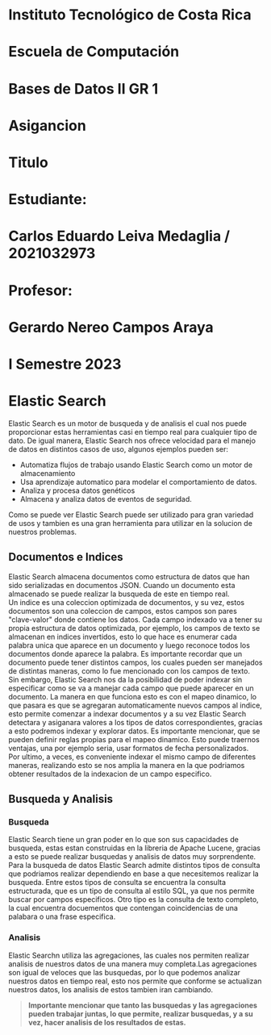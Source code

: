 [//]: # (Portada)
# Instituto Tecnológico de Costa Rica

# Escuela de Computación

# Bases de Datos II GR 1

# Asigancion

# Titulo

# Estudiante: 
# Carlos Eduardo Leiva Medaglia / 2021032973

# Profesor: 
# Gerardo Nereo Campos Araya

# I Semestre 2023
[//]: # (Dejo esto para que el siguiente texto inicie en una nueva pagina)
# 
# 
# 
# 
# 
# 
# 
# 
# 
# 
# 
# 
# 
# 
# 
# 
# 
# 
# 
# 
# 
# 
[//]: # (Resumen pequeño sobre que es elastic search)
# Elastic Search  

Elastic Search es un motor de busqueda y de analisis el cual nos puede proporcionar estas herramientas casi en tiempo real para cualquier tipo de dato. De igual manera, Elastic Search nos ofrece velocidad para el manejo de datos en distintos casos de uso, algunos ejemplos pueden ser:

* Automatiza flujos de trabajo usando Elastic Search como un motor de almacenamiento
* Usa aprendizaje automatico para modelar el comportamiento de datos.
* Analiza y procesa datos genéticos
* Almacena y analiza datos de eventos de seguridad.  

Como se puede ver Elastic Search puede ser utilizado para gran variedad de usos y tambien es una gran herramienta para utilizar en la solucion de nuestros problemas.

[//]: # (Resumen de la primera seccion del documento)

## Documentos e Indices
Elastic Search almacena documentos como estructura de datos que han sido serializadas en documentos JSON. Cuando un documento esta almacenado se puede realizar la busqueda de este en tiempo real.  
Un indice es una coleccion optimizada de documentos, y su vez, estos documentos son una coleccion de campos, estos campos son pares "clave-valor" donde contiene los datos. Cada campo indexado va a tener su propia estructura de datos optimizada, por ejemplo, los campos de texto se almacenan en indices invertidos, esto lo que hace es enumerar cada palabra unica que aparece en un documento y luego reconoce todos los documentos donde aparece la palabra. Es importante recordar que un documento puede tener distintos campos, los cuales pueden ser manejados de distintas maneras, como lo fue mencionado con los campos de texto.  
Sin embargo, Elastic Search nos da la posibilidad de poder indexar sin especificar como se va a manejar cada campo que puede aparecer en un documento. La manera en que funciona esto es con el mapeo dinamico, lo que pasara es que se agregaran automaticamente nuevos campos al indice, esto permite comenzar a indexar documentos y a su vez Elastic Search detectara y asiganara valores a los tipos de datos correspondientes, gracias a esto podremos indexar y explorar datos.
Es importante mencionar, que se pueden definir reglas propias para el mapeo dinamico. Esto puede traernos ventajas, una por ejemplo seria, usar formatos de fecha personalizados.  
Por ultimo, a veces, es conveniente indexar el mismo campo de diferentes maneras, realizando esto se nos amplia la manera en la que podriamos obtener resultados de la indexacion de un campo especifico.

[//]: # (Resumen de la segunda seccion del documento)

## Busqueda y Analisis
### Busqueda
Elastic Search tiene un gran poder en lo que son sus capacidades de busqueda, estas estan construidas en la libreria de Apache Lucene, gracias a esto se puede realizar busquedas y analisis de datos muy sorprendente.
Para la busqueda de datos Elastic Search admite distintos tipos de consulta que podriamos realizar dependiendo en base a que necesitemos realizar la busqueda.
Entre estos tipos de consulta se encuentra la consulta estructurada, que es un tipo de consulta al estilo SQL, ya que nos permite buscar por campos especificos. Otro tipo es la consulta de texto completo, la cual encuentra docuementos que contengan coincidencias de una palabara o una frase especifica.
### Analisis
Elastic Searchn utiliza las agregaciones, las cuales nos permiten realizar analisis de nuestros datos de una manera muy completa.Las agregaciones son igual de veloces que las busquedas, por lo que podemos analizar nuestros datos en tiempo real, esto nos permite que conforme se actualizan nuestros datos, los analisis de estos tambien iran cambiando.

> **Importante mencionar que tanto las busquedas y las agregaciones pueden trabajar juntas, lo que permite, realizar busquedas, y a su vez, hacer analisis de los resultados de estas.**









